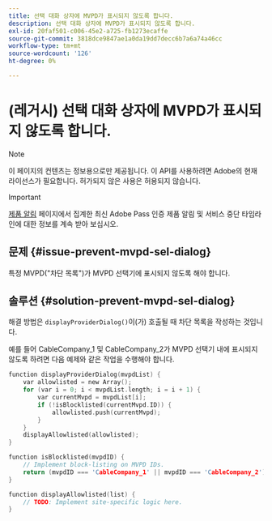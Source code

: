 ```yaml
---
title: 선택 대화 상자에 MVPD가 표시되지 않도록 합니다.
description: 선택 대화 상자에 MVPD가 표시되지 않도록 합니다.
exl-id: 20faf501-c006-45e2-a725-fb1273ecaffe
source-git-commit: 3818dce9847ae1a0da19dd7decc6b7a6a74a46cc
workflow-type: tm+mt
source-wordcount: '126'
ht-degree: 0%

---
```


# (레거시) 선택 대화 상자에 MVPD가 표시되지 않도록 합니다.

>[!NOTE]
>
>이 페이지의 컨텐츠는 정보용으로만 제공됩니다. 이 API를 사용하려면 Adobe의 현재 라이선스가 필요합니다. 허가되지 않은 사용은 허용되지 않습니다.

>[!IMPORTANT]
>
> [제품 알림](/help/authentication/product-announcements.md) 페이지에서 집계한 최신 Adobe Pass 인증 제품 알림 및 서비스 중단 타임라인에 대한 정보를 계속 받아 보십시오.

## 문제 {#issue-prevent-mvpd-sel-dialog}

특정 MVPD(&quot;차단 목록&quot;)가 MVPD 선택기에 표시되지 않도록 해야 합니다.


## 솔루션 {#solution-prevent-mvpd-sel-dialog}

해결 방법은 `displayProviderDialog()`이(가) 호출될 때 차단 목록을 작성하는 것입니다.

예를 들어 CableCompany_1 및 CableCompany_2가 MVPD 선택기 내에 표시되지 않도록 하려면 다음 예제와 같은 작업을 수행해야 합니다.

```C
function displayProviderDialog(mvpdList) {
    var allowlisted = new Array();
    for (var i = 0; i < mvpdList.length; i = i + 1) {
        var currentMvpd = mvpdList[i];
        if (!isBlocklisted(currentMvpd.ID)) {
            allowlisted.push(currentMvpd);
        }
    }
    displayAllowlisted(allowlisted);
}

function isBlocklisted(mvpdID) {
    // Implement block-listing on MVPD IDs.
    return (mvpdID === 'CableCompany_1' || mvpdID === 'CableCompany_2');
}

function displayAllowlisted(list) {
    // TODO: Implement site-specific logic here.
} 
```

<!--
**Related Information**

* [Allow MVPDs in the Selection Dialog](/help/authentication/allow-mvpd-selectn-dialog.md)
* **Code samples**
* [Programmer integration guide](/help/authentication/programmer-integration-guide-overview.md)
-->
